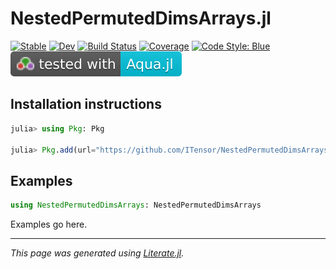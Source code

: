 # NestedPermutedDimsArrays.jl

[![Stable](https://img.shields.io/badge/docs-stable-blue.svg)](https://ITensor.github.io/NestedPermutedDimsArrays.jl/stable/)
[![Dev](https://img.shields.io/badge/docs-dev-blue.svg)](https://ITensor.github.io/NestedPermutedDimsArrays.jl/dev/)
[![Build Status](https://github.com/ITensor/NestedPermutedDimsArrays.jl/actions/workflows/CI.yml/badge.svg?branch=main)](https://github.com/ITensor/NestedPermutedDimsArrays.jl/actions/workflows/CI.yml?query=branch%3Amain)
[![Coverage](https://codecov.io/gh/ITensor/NestedPermutedDimsArrays.jl/branch/main/graph/badge.svg)](https://codecov.io/gh/ITensor/NestedPermutedDimsArrays.jl)
[![Code Style: Blue](https://img.shields.io/badge/code%20style-blue-4495d1.svg)](https://github.com/invenia/BlueStyle)
[![Aqua](https://raw.githubusercontent.com/JuliaTesting/Aqua.jl/master/badge.svg)](https://github.com/JuliaTesting/Aqua.jl)

## Installation instructions

```julia
julia> using Pkg: Pkg

julia> Pkg.add(url="https://github.com/ITensor/NestedPermutedDimsArrays.jl")
```

## Examples

````julia
using NestedPermutedDimsArrays: NestedPermutedDimsArrays
````

Examples go here.

---

*This page was generated using [Literate.jl](https://github.com/fredrikekre/Literate.jl).*

